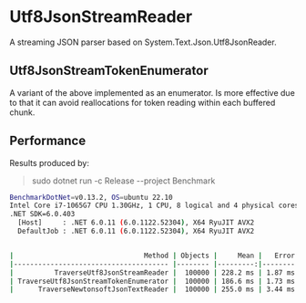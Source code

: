 # Utf8JsonStreamReader

A streaming JSON parser based on System.Text.Json.Utf8JsonReader.

## Utf8JsonStreamTokenEnumerator

A variant of the above implemented as an enumerator. Is more effective due
to that it can avoid reallocations for token reading within each buffered chunk.

## Performance

Results produced by:

> sudo dotnet run -c Release --project Benchmark

```sh
BenchmarkDotNet=v0.13.2, OS=ubuntu 22.10
Intel Core i7-1065G7 CPU 1.30GHz, 1 CPU, 8 logical and 4 physical cores
.NET SDK=6.0.403
  [Host]     : .NET 6.0.11 (6.0.1122.52304), X64 RyuJIT AVX2
  DefaultJob : .NET 6.0.11 (6.0.1122.52304), X64 RyuJIT AVX2


|                                Method | Objects |     Mean |   Error |  StdDev |
|-------------------------------------- |-------- |---------:|--------:|--------:|
|          TraverseUtf8JsonStreamReader |  100000 | 228.2 ms | 1.87 ms | 1.56 ms |
| TraverseUtf8JsonStreamTokenEnumerator |  100000 | 186.6 ms | 1.73 ms | 1.62 ms |
|      TraverseNewtonsoftJsonTextReader |  100000 | 255.0 ms | 3.44 ms | 2.87 ms |

```
